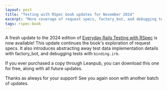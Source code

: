```yaml
---
layout: post
title: "Testing with RSpec book updates for November 2024"
excerpt: "More coverage of request specs, factory_bot, and debugging tests"
tags: rspec-book
---
```


A fresh update to the 2024 edition of [Everyday Rails Testing with RSpec](https://leanpub.com/everydayrailsrspec) is now available! This update continues the book's exploration of request specs. It also introduces abstracting away test data implementation details with factory_bot, and debugging tests with `binding.irb`.

If you ever purchased a copy through Leanpub, you can download this one for free, along with all future updates.

Thanks as always for your support! See you again soon with another batch of updates.
